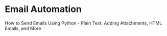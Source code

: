 # Email Automation

How to Send Emails Using Python - Plain Text, Adding Attachments, HTML Emails, and More
